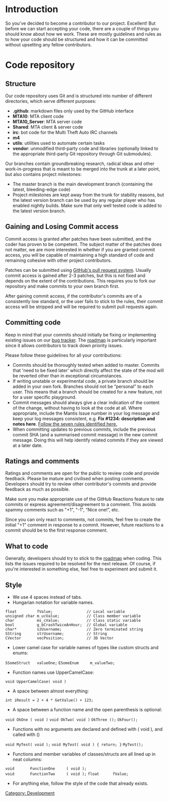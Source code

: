 Introduction
============

So you've decided to become a contributor to our project. Excellent! But before we can start accepting your code, there are a couple of things you should know about how we work. These are mostly guidelines and rules as to how your code should be structured and how it can be committed without upsetting any fellow contributors.

Code repository
===============

Structure
---------

Our code repository uses Git and is structured into number of different directories, which serve different purposes:

-   **.github**: markdown files only used by the GitHub interface
-   **MTA10**: MTA client code
-   **MTA10\_Server**: MTA server code
-   **Shared**: MTA client & server code
-   **irc**: bot code for the Multi Theft Auto IRC channels
-   **m4**
-   **utils**: utilities used to automate certain tasks
-   **vendor**: unmodified third-party code and libraries (optionally linked to the appropriate third-party Git repository through Git submodules).

Our branches contain groundbreaking research, radical ideas and other work-in-progress that is meant to be merged into the trunk at a later point, but also contains project milestones:

-   The master branch is the main development branch (containing the latest, bleeding-edge code)
-   Project milestones are kept away from the trunk for stability reasons, but the latest version branch can be used by any regular player who has enabled nightly builds. Make sure that only well tested code is added to the latest version branch.

Gaining and Losing Commit access
--------------------------------

Commit access is granted after patches have been submitted, and the coder has proven to be competent. The subject matter of the patches does not matter, we are more interested in whether if you are granted commit access, you will be capable of maintaining a high standard of code and remaining cohesive with other project contributors.

Patches can be submitted using [GitHub's pull request system](https://github.com/multitheftauto/mtasa-blue/pull/new). Usually commit access is gained after 2-3 patches, but this is not fixed and depends on the extent of the contributions. This requires you to fork our repository and make commits to your own branch first.

After gaining commit access, if the contributor's commits are of a consistently low standard, or the user fails to stick to the rules, their commit access will be stripped and will be required to submit pull requests again.

Committing code
---------------

Keep in mind that your commits should initially be fixing or implementing existing issues on our [bug tracker](http://bugs.mtasa.com). The [roadmap](http://bugs.mtasa.com/roadmap_page.php) is particularly important since it allows contributors to track down priority issues.

Please follow these guidelines for all your contributions:

-   Commits should be thoroughly tested when added to master. Commits that 'need to be fixed later' which directly affect the state of the mod will be reverted other than in exceptional circumstances.
-   If writing unstable or experimental code, a private branch should be added in your own fork. Branches should not be “personal” to each user. This means that a branch should be created for a new feature, not for a user specific playground.
-   Commit messages should always give a clear indication of the content of the change, without having to look at the code at all. Where appropriate, include the Mantis Issue number in your log message and keep your log messages consistent, e.g. **Fix \#1234: description and notes here**. [Follow the seven rules identified here.](http://chris.beams.io/posts/git-commit/)
-   When committing updates to previous commits, include the previous commit SHA (and a summarised commit message) in the new commit message. Doing this will help identify related commits if they are viewed at a later date.

Ratings and comments
--------------------

Ratings and comments are open for the public to review code and provide feedback. Please be mature and civilised when posting comments. Developers should try to review other contributor's commits and provide feedback as much as possible.

Make sure you make appropriate use of the GitHub Reactions feature to rate commits or express agreement/disagreement to a comment. This avoids spammy comments such as "+1", "-1", “Nice one!”, etc.

Since you can only react to comments, not commits, feel free to create the initial "+1" comment in response to a commit. However, future reactions to a commit should be to the first response comment.

What to code
------------

Generally, developers should try to stick to the [roadmap](http://bugs.mtasa.com/roadmap_page.php) when coding. This lists the issues required to be resolved for the next release. Of course, if you're interested in something else, feel free to experiment and submit it.

Style
-----

-   We use 4 spaces instead of tabs.
-   Hungarian notation for variable names.

`float         fValue;               // Local variable`
`unsigned char m_ucValue;            // Class member variable`
`char          ms_cValue;            // Class static variable`
`bool          g_bCrashTwiceAnHour;  // Global variable`
`char*         szUsername;           // Zero terminated string`
`SString       strUsername;          // String`
`CVector       vecPosition;          // 3D Vector`

-   Lower camel case for variable names of types like custom structs and enums:

`SSomeStruct   valueOne;`
`ESomeEnum     m_valueTwo;`

-   Function names use UpperCamelCase:

`void UpperCamelCase( void )`

-   A space between almost everything:

`int iResult = 2 + 4 * GetValue() + 123;`

-   A space between a function name and the open parenthesis is optional:

`void OkOne ( void )`
`void OkTwo( void )`
`OkThree ();`
`OkFour();`

-   Functions with no arguments are declared and defined with ( void ), and called with ()

`void MyTest( void );`
`void MyTest( void ) { return; }`
`MyTest();`

-   Functions and member variables of classes/structs are all lined up in neat columns:

`void       FunctionOne     ( void );`
`void       FunctionTwo     ( void );`
`float      fValue;`

-   For anything else, follow the style of the code that already exists.

[Category: Development](/docs/Category:_Development.md "wikilink")
